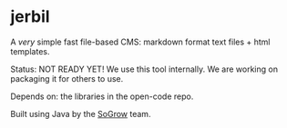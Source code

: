 # jerbil
A *very* simple fast file-based CMS: markdown format text files + html templates.

Status: NOT READY YET! 
We use this tool internally. We are working on packaging it for others to use.

Depends on: the libraries in the open-code repo.

Built using Java by the [SoGrow](http://sogrow.co.uk/?utm_source=winterstein&utm_medium=code&utm_campaign=jerbil) team.
